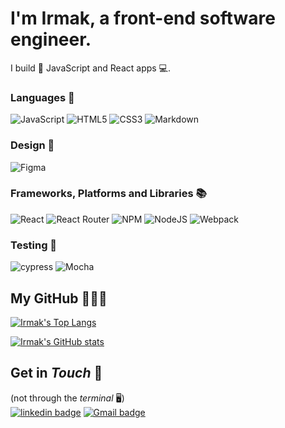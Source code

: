 # I'm Irmak, a front-end software engineer.

I build 🧱 JavaScript and React apps 💻.

### Languages 🙊
![JavaScript](https://img.shields.io/badge/javascript-%23323330.svg?style=for-the-badge&logo=javascript&logoColor=%23F7DF1E)
![HTML5](https://img.shields.io/badge/html5-%23E34F26.svg?style=for-the-badge&logo=html5&logoColor=white)
![CSS3](https://img.shields.io/badge/css3-%231572B6.svg?style=for-the-badge&logo=css3&logoColor=white)
![Markdown](https://img.shields.io/badge/markdown-%23000000.svg?style=for-the-badge&logo=markdown&logoColor=white)

### Design 🎨
![Figma](https://img.shields.io/badge/figma-%23F24E1E.svg?style=for-the-badge&logo=figma&logoColor=white)

### Frameworks, Platforms and Libraries 📚
![React](https://img.shields.io/badge/react-%2320232a.svg?style=for-the-badge&logo=react&logoColor=%2361DAFB)
![React Router](https://img.shields.io/badge/React_Router-CA4245?style=for-the-badge&logo=react-router&logoColor=white)
![NPM](https://img.shields.io/badge/NPM-%23000000.svg?style=for-the-badge&logo=npm&logoColor=white)
![NodeJS](https://img.shields.io/badge/node.js-6DA55F?style=for-the-badge&logo=node.js&logoColor=white)
![Webpack](https://img.shields.io/badge/webpack-%238DD6F9.svg?style=for-the-badge&logo=webpack&logoColor=black)

### Testing 🧪
![cypress](https://img.shields.io/badge/-cypress-%23E5E5E5?style=for-the-badge&logo=cypress&logoColor=058a5e)
![Mocha](https://img.shields.io/badge/-mocha-%238D6748?style=for-the-badge&logo=mocha&logoColor=white)

## My GitHub 👩🏻‍💻
[![Irmak's Top Langs](https://github-readme-stats.vercel.app/api/top-langs/?username=irmakerdem&layout=compact&theme=vue-dark)](https://github.com/irmakerdem/github-readme-stats)

[![Irmak's GitHub stats](https://github-readme-stats.vercel.app/api?username=irmakerdem&show_icons=true&count_private=true&hide=stars&theme=vue-dark)](https://github.com/irmakerdem/github-readme-stats)

<!-- ![Irmak's trophies](https://github-profile-trophy.vercel.app/?username=irmakerdem&hide=starstheme=vue-dark) -->

<!-- ## My Repos 🏰
<a href="https://github.com/irmakerdem/rancid-tomatillos">
  <img align="center" src="https://github-readme-stats.vercel.app/api/pin/?username=irmakerdem&repo=rancid-tomatillos" />
</a>
<a href="https://github.com/irmakerdem/travelTracker">
  <img align="center" src="https://github-readme-stats.vercel.app/api/pin/?username=irmakerdem&repo=travelTracker" />
</a>
<a href="https://github.com/irmakerdem/ideabox">
  <img align="center" src="https://github-readme-stats.vercel.app/api/pin/?username=irmakerdem&repo=ideabox" />
</a>
<a href="https://github.com/irmakerdem/rock_paper_scissors">
  <img align="center" src="https://github-readme-stats.vercel.app/api/pin/?username=irmakerdem&repo=rock_paper_scissors" />
</a> -->

## Get in *Touch* 📩
(not through the *terminal* 🖥)<br>
<a href="https://www.linkedin.com/in/irmakerdem/"> <img alt="linkedin badge" src="https://img.shields.io/badge/linkedin-%230077B5.svg?style=for-the-badge&logo=linkedin&logoColor=white"/></a>
<a href="irmakerdem9@gmail.com"> <img alt="Gmail badge" src="https://img.shields.io/badge/Gmail-D14836?style=for-the-badge&logo=gmail&logoColor=white)"/></a>
